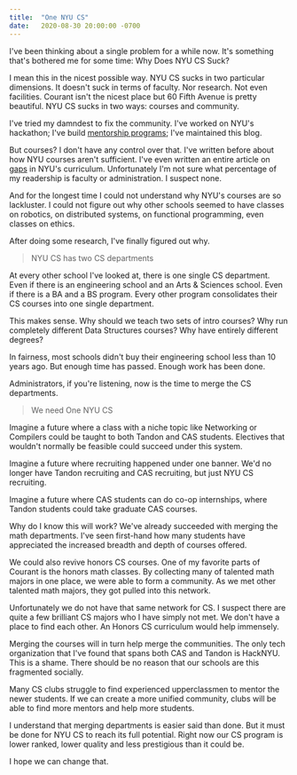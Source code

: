 ```yaml
---
title:  "One NYU CS"
date:   2020-08-30 20:00:00 -0700
---
```


I've been thinking about a single problem for a while now. It's
something that's bothered me for some time: Why Does NYU CS Suck?

I mean this in the nicest possible way. NYU CS sucks in two particular
dimensions. It doesn't suck in terms of faculty. Nor research. Not
even facilities. Courant isn't the nicest place but 60 Fifth Avenue is
pretty beautiful. NYU CS sucks in two ways: courses and community.

I've tried my damndest to fix the community. I've worked on NYU's
hackathon; I've build [mentorship
programs](https://spark.torchnyu.com/); I've maintained this blog.

But courses? I don't have any control over that. I've written before
about how NYU courses aren't sufficient. I've even written an entire
article on
[gaps](https://blog.torchnyu.com/2020/08/12/whats-missing.html) in
NYU's curriculum. Unfortunately I'm not sure what percentage of my
readership is faculty or administration. I suspect none.

And for the longest time I could not understand why NYU's courses are
so lackluster. I could not figure out why other schools seemed to have
classes on robotics, on distributed systems, on functional
programming, even classes on ethics.

After doing some research, I've finally figured out why.

> NYU CS has two CS departments

At every other school I've looked at, there is one single CS
department. Even if there is an engineering school and an Arts &
Sciences school. Even if there is a BA and a BS program. Every other
program consolidates their CS courses into one single department.

This makes sense. Why should we teach two sets of intro courses? Why
run completely different Data Structures courses? Why have entirely
different degrees?

In fairness, most schools didn't buy their engineering school less
than 10 years ago. But enough time has passed. Enough work has been
done.

Administrators, if you're listening, now is the time to merge the CS
departments.

> We need One NYU CS

Imagine a future where a class with a niche topic like Networking or
Compilers could be taught to both Tandon and CAS students. Electives
that wouldn't normally be feasible could succeed under this system.

Imagine a future where recruiting happened under one banner. We'd no
longer have Tandon recruiting and CAS recruiting, but just NYU CS
recruiting.

Imagine a future where CAS students can do co-op internships, where
Tandon students could take graduate CAS courses.

Why do I know this will work? We've already succeeded with merging the
math departments. I've seen first-hand how many students have
appreciated the increased breadth and depth of courses offered.

We could also revive honors CS courses. One of my favorite parts of
Courant is the honors math classes. By collecting many of talented
math majors in one place, we were able to form a community. As we met
other talented math majors, they got pulled into this network.

Unfortunately we do not have that same network for CS. I suspect there
are quite a few brilliant CS majors who I have simply not met. We
don't have a place to find each other. An Honors CS curriculum would
help immensely.

Merging the courses will in turn help merge the communities. The only
tech organization that I've found that spans both CAS and Tandon is
HackNYU. This is a shame. There should be no reason that our schools
are this fragmented socially.

Many CS clubs struggle to find experienced upperclassmen to mentor the
newer students. If we can create a more unified community, clubs will
be able to find more mentors and help more students.

I understand that merging departments is easier said than done. But it
must be done for NYU CS to reach its full potential. Right now our CS
program is lower ranked, lower quality and less prestigious than it
could be.

I hope we can change that.
